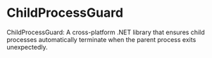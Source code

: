 # ChildProcessGuard
ChildProcessGuard: A cross-platform .NET library that ensures child processes automatically terminate when the parent process exits unexpectedly.
